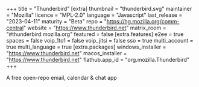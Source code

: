 +++
title = "Thunderbird"
[extra]
thumbnail = "thunderbird.svg"
maintainer = "Mozilla"
licence = "MPL-2.0"
language = "Javascript"
last_release = "2023-04-11"
maturity = "Beta"
repo = "https://hg.mozilla.org/comm-central"
website = "https://www.thunderbird.net"
matrix_room = "#thunderbird:mozilla.org"
featured = false
[extra.features]
e2ee = true
spaces = false
voip_1to1 = false
voip_jitsi = false
sso = true
multi_account = true
multi_language = true
[extra.packages]
windows_installer = "https://www.thunderbird.net"
macos_installer = "https://www.thunderbird.net"
flathub.app_id = "org.mozilla.Thunderbird"
+++

A free open-repo email, calendar & chat app
